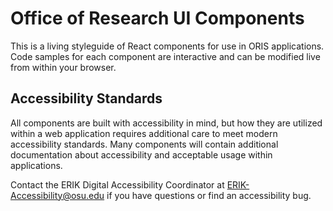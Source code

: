 
# Office of Research UI Components

This is a living styleguide of React components for use in ORIS applications. Code samples for each component are interactive and can be modified live from within your browser.


## Accessibility Standards

All components are built with accessibility in mind, but how they are utilized within a web application requires additional care to meet modern accessibility standards. Many components will contain additional documentation about accessibility and acceptable usage within applications.

Contact the ERIK Digital Accessibility Coordinator at ERIK-Accessibility@osu.edu if you have questions or find an accessibility bug.

